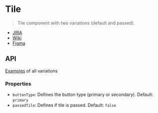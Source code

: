# Tile

> Tile component with two variations (default and passed).

- [JIRA](https://jira.migros.net/browse/MIDUWEB-106)
- [Wiki](https://wiki.migros.net/display/MIDUWEB/4.4+Angebotskachel)
- [Figma](https://www.figma.com/file/PZlfqoBJ4RnR4rjpj38xai/Design-System-Core-%7C%C2%A0Klubschule-Master?type=design&node-id=6-3632&mode=design&t=DYSrSOfzgpEV8BUn-0)

## API

[Examples](../../pages/Tile.html) of all variations

### Properties

- `buttonType`: Defines the button type (primary or secondary). Default: `primary`
- `passedTile`: Defines if tile is passed. Default: `false`